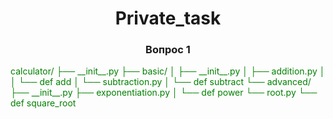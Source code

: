 <h1 align="center">Private_task</a>
<h3 align="center">Вопрос 1</h3>
<font color='green'>calculator/
├── __init__.py
├── basic/
│   ├── __init__.py
│   ├── addition.py
│   │   └── def add
│   └── subtraction.py
│       └── def subtract
└── advanced/
    ├── __init__.py
    ├── exponentiation.py
    │   └── def power
    └── root.py
        └── def square_root
</font>
